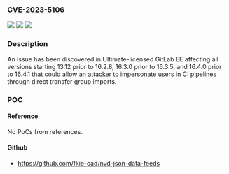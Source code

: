 ### [CVE-2023-5106](https://cve.mitre.org/cgi-bin/cvename.cgi?name=CVE-2023-5106)
![](https://img.shields.io/static/v1?label=Product&message=GitLab&color=blue)
![](https://img.shields.io/static/v1?label=Version&message=13.12%3C%2016.2.8%20&color=brighgreen)
![](https://img.shields.io/static/v1?label=Vulnerability&message=CWE-863%3A%20Incorrect%20Authorization&color=brighgreen)

### Description

An issue has been discovered in Ultimate-licensed GitLab EE affecting all versions starting 13.12 prior to 16.2.8, 16.3.0 prior to 16.3.5, and 16.4.0 prior to 16.4.1 that could allow an attacker to impersonate users in CI pipelines through direct transfer group imports.

### POC

#### Reference
No PoCs from references.

#### Github
- https://github.com/fkie-cad/nvd-json-data-feeds

